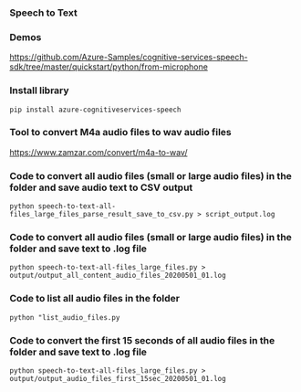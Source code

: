 ### Speech to Text 

### Demos
https://github.com/Azure-Samples/cognitive-services-speech-sdk/tree/master/quickstart/python/from-microphone

### Install library
```
pip install azure-cognitiveservices-speech
```

### Tool to convert M4a audio files to wav audio files
https://www.zamzar.com/convert/m4a-to-wav/

### Code to convert all audio files (small or large audio files) in the folder and save audio text to CSV output
```
python speech-to-text-all-files_large_files_parse_result_save_to_csv.py > script_output.log
```

### Code to convert all audio files (small or large audio files) in the folder and save text to .log file
```
python speech-to-text-all-files_large_files.py > output/output_all_content_audio_files_20200501_01.log
```

### Code to list all audio files in the folder
```
python "list_audio_files.py
```

### Code to convert the first 15 seconds of all audio files in the folder and save text to .log file
```
python speech-to-text-all-files_large_files.py > output/output_audio_files_first_15sec_20200501_01.log
```


